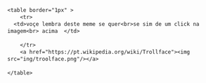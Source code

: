 <!DOCTYPE html>
<html lang="en">
<head>
    <meta charset="UTF-8">
    <meta http-equiv="X-UA-Compatible" content="IE=edge">
    <meta name="viewport" content="width=device-width, initial-scale=1.0">
    <title>Document</title>
</head>
<body>
    
    <table border="1px" >
        <tr>
      <td>voçe lembra deste meme se quer<br>se sim de um click na imagem<br> acima  </td>
    
        </tr>       
        <a href="https://pt.wikipedia.org/wiki/Trollface"><img src="ing/troolface.png"/></a>
    
    </table>
